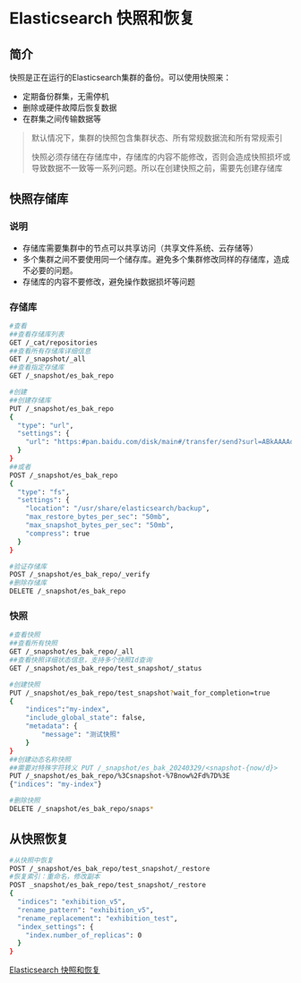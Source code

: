 # Elasticsearch 快照和恢复



## 简介
快照是正在运行的Elasticsearch集群的备份。可以使用快照来：

* 定期备份群集，无需停机
* 删除或硬件故障后恢复数据
* 在群集之间传输数据等

> 默认情况下，集群的快照包含集群状态、所有常规数据流和所有常规索引
>
> 快照必须存储在存储库中，存储库的内容不能修改，否则会造成快照损坏或导致数据不一致等一系列问题。所以在创建快照之前，需要先创建存储库

## 快照存储库
### 说明

- 存储库需要集群中的节点可以共享访问（共享文件系统、云存储等）
- 多个集群之间不要使用同一个储存库。避免多个集群修改同样的存储库，造成不必要的问题。
- 存储库的内容不要修改，避免操作数据损坏等问题

### 存储库

```bash
#查看
##查看存储库列表
GET /_cat/repositories
##查看所有存储库详细信息
GET /_snapshot/_all
##查看指定存储库
GET /_snapshot/es_bak_repo

#创建
##创建存储库
PUT /_snapshot/es_bak_repo
{
  "type": "url",
  "settings": {
    "url": "https:#pan.baidu.com/disk/main#/transfer/send?surl=ABkAAAAddddAABEHbw"
  }
}
##或者
POST /_snapshot/es_bak_repo
{
  "type": "fs",
  "settings": {
    "location": "/usr/share/elasticsearch/backup",
    "max_restore_bytes_per_sec": "50mb",
    "max_snapshot_bytes_per_sec": "50mb",
    "compress": true
  }
}

#验证存储库
POST /_snapshot/es_bak_repo/_verify
#删除存储库
DELETE /_snapshot/es_bak_repo
```

### 快照

```bash
#查看快照
##查看所有快照
GET /_snapshot/es_bak_repo/_all
##查看快照详细状态信息，支持多个快照Id查询
GET /_snapshot/es_bak_repo/test_snapshot/_status

#创建快照
PUT /_snapshot/es_bak_repo/test_snapshot?wait_for_completion=true
{
    "indices":"my-index",
    "include_global_state": false,
    "metadata": {
        "message": "测试快照"
    }
}
##创建动态名称快照
##需要对特殊字符转义 PUT /_snapshot/es_bak_20240329/<snapshot-{now/d}>
PUT /_snapshot/es_bak_repo/%3Csnapshot-%7Bnow%2Fd%7D%3E
{"indices": "my-index"}

#删除快照
DELETE /_snapshot/es_bak_repo/snaps*
```

## 从快照恢复

```bash
#从快照中恢复
POST /_snapshot/es_bak_repo/test_snapshot/_restore
#恢复索引：重命名，修改副本
POST _snapshot/es_bak_repo/test_snapshot/_restore
{
  "indices": "exhibition_v5",
  "rename_pattern": "exhibition_v5",
  "rename_replacement": "exhibition_test",
  "index_settings": {
    "index.number_of_replicas": 0
  }
}
```



[Elasticsearch 快照和恢复](https:#blog.51cto.com/forlinkext/9023647)